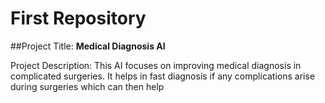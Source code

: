 # First Repository
 
##Project Title: **Medical Diagnosis AI**

Project Description: This AI focuses on improving medical diagnosis in complicated surgeries. It helps in fast diagnosis if any complications arise during surgeries which can then help 